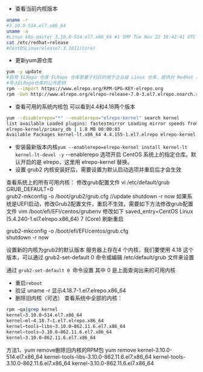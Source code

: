 # 

* 查看当前内核版本

```bash
uname -r
#3.10.0-514.el7.x86_64
uname -a
#Linux k8s-master 3.10.0-514.el7.x86_64 #1 SMP Tue Nov 22 16:42:41 UTC 2016 x86_64 x86_64 x86_64 GNU/Linux
cat /etc/redhat−release
#CentOSLinuxrelease7.3.1611(Core)
```

* 更新yum源仓库

```bash
yum -y update
#启用 ELRepo 仓库 ELRepo 仓库是基于社区的用于企业级 Linux 仓库，提供对 RedHat Enterprise (RHEL) 和 其他基于 RHEL的 Linux 发行版（CentOS、Scientific、Fedora 等）的支持。 ELRepo 聚焦于和硬件相关的软件包，包括文件系统驱动、显卡驱动、网络驱动、声卡驱动和摄像头驱动等。
#导入ELRepo仓库的公共密钥
rpm --import https://www.elrepo.org/RPM-GPG-KEY-elrepo.org
rpm -Uvh http://www.elrepo.org/elrepo-release-7.0-3.el7.elrepo.noarch.rpm
```

* 查看可用的系统内核包 可以看到4.4和4.18两个版本

```bash
yum --disablerepo="*" --enablerepo="elrepo-kernel" search kernel
list available Loaded plugins: fastestmirror Loading mirror speeds from cached hostfile elrepo-kernel: mirrors.tuna.tsinghua.edu.cn elrepo-kernel | 2.9 kB 00:00:00
elrepo-kernel/primary_db | 1.8 MB 00:00:03
Available Packages kernel-lt.x86_64 4.4.155-1.el7.elrepo elrepo-kernel kernel-lt-devel.x86_64 4.4.155-1.el7.elrepo elrepo-kernel kernel-lt-doc.noarch 4.4.155-1.el7.elrepo elrepo-kernel kernel-lt-headers.x86_64 4.4.155-1.el7.elrepo elrepo-kernel kernel-lt-tools.x86_64 4.4.155-1.el7.elrepo elrepo-kernel kernel-lt-tools-libs.x86_64 4.4.155-1.el7.elrepo elrepo-kernel kernel-lt-tools-libs-devel.x86_64 4.4.155-1.el7.elrepo elrepo-kernel kernel-ml.x86_64 4.18.7-1.el7.elrepo elrepo-kernel kernel-ml-devel.x86_64 4.18.7-1.el7.elrepo elrepo-kernel kernel-ml-doc.noarch 4.18.7-1.el7.elrepo elrepo-kernel kernel-ml-headers.x86_64 4.18.7-1.el7.elrepo elrepo-kernel kernel-ml-tools.x86_64 4.18.7-1.el7.elrepo elrepo-kernel kernel-ml-tools-libs.x86_64 4.18.7-1.el7.elrepo elrepo-kernel kernel-ml-tools-libs-devel.x86_64 4.18.7-1.el7.elrepo elrepo-kernel perf.x86_64 4.18.7-1.el7.elrepo elrepo-kernel python-perf.x86_64 4.18.7-1.el7.elrepo elrepo-
```

* 安装最新版本内核`yum --enablerepo=elrepo-kernel install kernel-lt kernel-lt-devel -y` --enablerepo 选项开启 CentOS 系统上的指定仓库。默认开启的是 elrepo，这里用 elrepo-kernel 替换。
* 设置 grub2 内核安装好后，需要设置为默认启动选项并重启后才会生效

查看系统上的所有可用内核：
修改grub配置文件
vi /etc/default/grub
GRUB_DEFAULT=0   
grub2-mkconfig -o /boot/grub2/grub.cfg  //update
shutdown -r now
如果系统是UEFI启动，修改Grub2配置文件，重启不生效，需要如下方法修改grub配置文件
vim /boot/efi/EFI/centos/grubenv
修改如下
saved_entry=CentOS Linux (5.4.240-1.el7.elrepo.x86_64) 7 (Core)
刷新重启

grub2-mkconfig -o /boot/efi/EFI/centos/grub.cfg  
shutdown -r now


设置新的内核为grub2的默认版本 服务器上存在4 个内核，我们要使用 4.18 这个版本，可以通过 grub2-set-default 0 命令或编辑 /etc/default/grub 文件来设置

通过 `grub2-set-default 0 `命令设置 其中 0 是上面查询出来的可用内核

* 重启`reboot`
* 验证 uname -r 显示4.18.7-1.el7.elrepo.x86_64
* 删除旧内核（可选） 查看系统中全部的内核：

```bash
rpm −qa|grep kernel
kernel−3.10.0−514.el7.x86_64
kernel−ml−4.18.7−1.el7.elrepo.x86_64
kernel−tools−libs−3.10.0−862.11.6.el7.x86_64
kernel−tools−3.10.0−862.11.6.el7.x86_64
kernel−3.10.0−862.11.6.el7.x86_64
```

方法1、yum remove删除旧内核的RPM包 yum remove kernel-3.10.0-514.el7.x86_64
kernel-tools-libs-3.10.0-862.11.6.el7.x86_64
kernel-tools-3.10.0-862.11.6.el7.x86_64
kernel-3.10.0-862.11.6.el7.x86_64